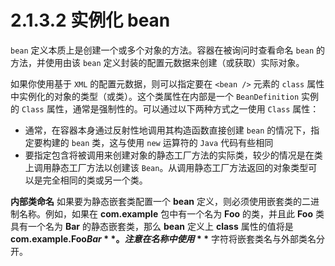 # 2.1.3.2 实例化 bean

`bean` 定义本质上是创建一个或多个对象的方法。容器在被询问时查看命名 `bean` 的方法，并使用由该 `bean` 定义封装的配置元数据来创建（或获取）实际对象。

如果你使用基于 `XML` 的配置元数据，则可以指定要在 `<bean />` 元素的 `class` 属性中实例化的对象的类型（或类）。这个类属性在内部是一个 `BeanDefinition` 实例的 `Class` 属性，通常是强制性的。可以通过以下两种方式之一使用 `Class` 属性：

* 通常，在容器本身通过反射性地调用其构造函数直接创建 `bean` 的情况下，指定要构建的 `bean` 类，这与使用 `new` 运算符的 `Java` 代码有些相同
* 要指定包含将被调用来创建对象的静态工厂方法的实际类，较少的情况是在类上调用静态工厂方法以创建该 `Bean`。从调用静态工厂方法返回的对象类型可以是完全相同的类或另一个类。

**内部类命名** 如果要为静态嵌套类配置一个 **bean** 定义，则必须使用嵌套类的二进制名称。例如，如果在 **com.example** 包中有一个名为 **Foo** 的类，并且此 **Foo** 类具有一个名为 **Bar** 的静态嵌套类，那么 **bean** 定义上 **class** 属性的值将是 **com.example.Foo$Bar**。 注意在名称中使用 **$** 字符将嵌套类名与外部类名分开。

